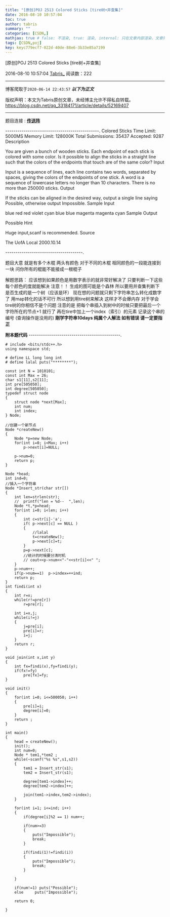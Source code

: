```yaml
---
title: "[原创]POJ 2513 Colored Sticks [tire树+并查集]"
date: 2016-08-10 10:57:04
toc: true
author: tabris
summary: ""
categories: [CSDN,]
mathjax: true # false: 不渲染, true: 渲染, internal: 只在文章内部渲染，文章列表中不渲染
tags: [CSDN,poj]
key: keyc779ecf7-022d-40de-88e6-3b33e85a7199
---
```


[原创]POJ 2513 Colored Sticks [tire树+并查集]

2016-08-10 10:57:04  [Tabris_](https://me.csdn.net/qq_33184171) 阅读数：222

---

博客爬取于`2020-06-14 22:43:57`
***以下为正文***

版权声明：本文为Tabris原创文章，未经博主允许不得私自转载。
https://blog.csdn.net/qq_33184171/article/details/52169407

<!-- more -->

---

题目连接 : [**传送阵**](http://poj.org/problem?id=2513)

----------------------------------------------.
Colored Sticks
Time Limit: 5000MS		Memory Limit: 128000K
Total Submissions: 35437		Accepted: 9287
Description

You are given a bunch of wooden sticks. Each endpoint of each stick is colored with some color. Is it possible to align the sticks in a straight line such that the colors of the endpoints that touch are of the same color?
Input

Input is a sequence of lines, each line contains two words, separated by spaces, giving the colors of the endpoints of one stick. A word is a sequence of lowercase letters no longer than 10 characters. There is no more than 250000 sticks.
Output

If the sticks can be aligned in the desired way, output a single line saying Possible, otherwise output Impossible.
Sample Input

blue red
red violet
cyan blue
blue magenta
magenta cyan
Sample Output

Possible
Hint

Huge input,scanf is recommended.
Source

The UofA Local 2000.10.14

--------------------------------------.

题目大意 就是有多个木棍 两头有颜色  对于不同的木棍 相同颜色的一段能连接到一块  问你所有的棍能不能接成一根棍子

解题思路：
		应该想到如果颜色是用数字表示的就非常好解决了  只要判断一下这些每个颜色的度就能解决   注意！！  生成的图可能是个森林  所以要用并查集判断下 是否生成的是一个树（应该是环）
	现在想的问题就只剩下字符串怎么转化成数字了  用map转化的话不可行  所以想到用tire树来解决  这样才不会爆内存
	对于学会tire树的你相信不是个问题   注意的是  把每个串插入到树中的时候只要把最后一个字符所在的节点+1  就行了   再在tire中加上一个index（索引）的元素 记录这个串的编号   (查询操作是没用的)
	**刚学字符串10days 纯属个人解法   如有错误 请一定要指正**


**附本题代码**
---------------------------------------------.
```
# include <bits/stdc++.h>
using namespace std;

# define LL long long int
# define lalal puts("********");

const int N = 1010101;
const int Max = 26;
char s1[11],s2[11];
int pre[505050];
int degree[505050];
typedef struct node
{
    struct node *next[Max];
    int num;
    int index;
} Node;

//创建一个新节点
Node *createNew()
{
    Node *p=new Node;
    for(int i=0; i<Max; i++)
        p->next[i]=NULL;

    p->num=0;
    return p;
}

Node *head;
int ind=0;
//插入一个字符串
Node *Insert_str(char str[])
{
    int len=strlen(str);
    //  printf("len = %d--  ",len);
    Node *t,*p=head;
    for(int i=0; i<len; i++)
    {
        int c=str[i]-'a';
        if( p->next[c] == NULL )
        {
            //lalal
            t=createNew();
            p->next[c]=t;
        }
        p=p->next[c];
        //统计的时候要分清时机
        // cout<<p->num<<"-"<<str[i]<<" ";
    }
    p->num++;
    if(p->num==1)  p->index=++ind;
    return p;
}
int findi(int x)
{
    int r=x;
    while(r!=pre[r])
        r=pre[r];

    int i=x,j;
    while(i!=j)
    {
        j=pre[i];
        pre[i]=r;
        i=j;
    }
    return r;
}

void join(int x,int y)
{
    int fx=findi(x),fy=findi(y);
    if(fx!=fy)
        pre[fx]=fy;
}

void init()
{
    for(int i=0; i<=500050; i++)
    {
        pre[i]=i;
        degree[i]=0;
    }
    return ;
}

int main()
{
    head = createNew();
    init();
    int num=0;
    Node * tem1,*tem2 ;
    while(~scanf("%s %s",s1,s2))
    {
        tem1 = Insert_str(s1);
        tem2 = Insert_str(s1);

        degree[tem1->index]++;
        degree[tem2->index]++;

        join(tem1->index,tem2->index);
    }

    for(int i=1; i<=ind; i++)
    {
        if(degree[i]%2 == 1) num++;

        if(num>=3)
        {
            puts("Impossible");
            break;
        }

        if(findi(1)!=findi(i))
        {
            puts("Impossible");
            break;
        }

    }

    if(num!=1) puts("Possible");
    else     puts("Impossible");

    return 0;

}
```
